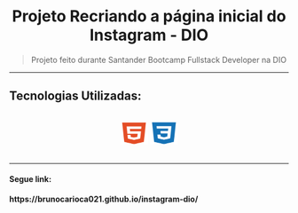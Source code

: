 <h1 align="center">Projeto Recriando a página inicial do Instagram - DIO</h1>

> Projeto feito durante Santander Bootcamp Fullstack Developer na DIO

---

<h2>Tecnologias Utilizadas:</h2>
<br/>
<div style="display: inline_block" align="center" > 
  <img  alt="logo html5" height="40" width="50" src="https://raw.githubusercontent.com/devicons/devicon/master/icons/html5/html5-plain.svg"/>
   <img  alt="logo css3" height="40" width="50" src="https://raw.githubusercontent.com/devicons/devicon/master/icons/css3/css3-plain.svg"/>
</div>
  <br/>

---
<h4>Segue link:</h4>
<a><strong>https://brunocarioca021.github.io/instagram-dio/</strong></a>
